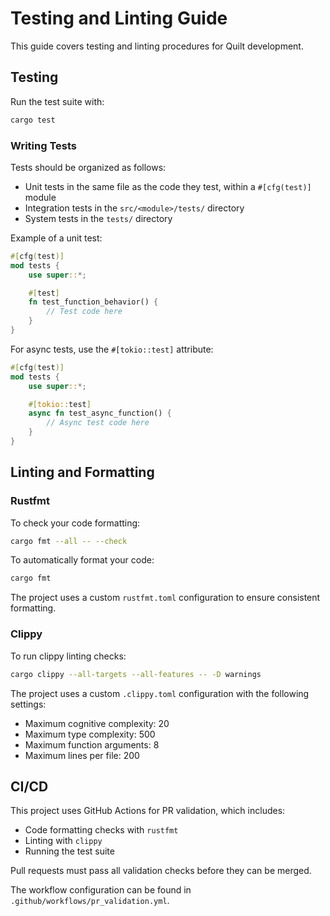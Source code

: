 # Testing and Linting Guide

This guide covers testing and linting procedures for Quilt development.

## Testing

Run the test suite with:

```bash
cargo test
```

### Writing Tests

Tests should be organized as follows:

- Unit tests in the same file as the code they test, within a `#[cfg(test)]` module
- Integration tests in the `src/<module>/tests/` directory
- System tests in the `tests/` directory

Example of a unit test:

```rust
#[cfg(test)]
mod tests {
    use super::*;

    #[test]
    fn test_function_behavior() {
        // Test code here
    }
}
```

For async tests, use the `#[tokio::test]` attribute:

```rust
#[cfg(test)]
mod tests {
    use super::*;

    #[tokio::test]
    async fn test_async_function() {
        // Async test code here
    }
}
```

## Linting and Formatting

### Rustfmt

To check your code formatting:

```bash
cargo fmt --all -- --check
```

To automatically format your code:

```bash
cargo fmt
```

The project uses a custom `rustfmt.toml` configuration to ensure consistent formatting.

### Clippy

To run clippy linting checks:

```bash
cargo clippy --all-targets --all-features -- -D warnings
```

The project uses a custom `.clippy.toml` configuration with the following settings:

- Maximum cognitive complexity: 20
- Maximum type complexity: 500
- Maximum function arguments: 8
- Maximum lines per file: 200

## CI/CD

This project uses GitHub Actions for PR validation, which includes:

- Code formatting checks with `rustfmt`
- Linting with `clippy`
- Running the test suite

Pull requests must pass all validation checks before they can be merged.

The workflow configuration can be found in `.github/workflows/pr_validation.yml`.
